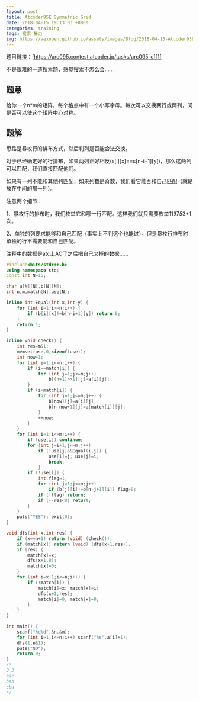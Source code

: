 ```yaml
---
layout: post
title: Atcoder95E Symmetric Grid
date: 2018-04-15 19:13:03 +0800
categories: training
tags: 搜索 暴力
img: https://vexoben.github.io/assets/images/Blog/2018-04-15-Atcoder95E-Symmetric-Grid.JPG
---
```


题目链接：[https://arc095.contest.atcoder.jp/tasks/arc095_c][1]

不是很难的一道搜索题，感觉搜索不怎么会……

## **题意**

给你一个n*m的矩阵，每个格点中有一个小写字母。每次可以交换两行或两列，问是否可以使这个矩阵中心对称。

## **题解**

思路是暴枚行的排布方式，然后判列是否能合法交换。

对于已经确定好的行排布，如果两列正好相反(s[i][x]==s[n-i+1][y])，那么这两列可以匹配，我们直接匹配他们。

如果有一列不能和其他列匹配，如果列数是奇数，我们看它能否和自己匹配（就是放在中间的那一列）。

注意两个细节：

1、暴枚行的排布时，我们枚举它和哪一行匹配。这样我们就只需要枚举11*9*7*5*3*1次。

2、单独的列要求能够和自己匹配（事实上不判这个也能过）。但是暴枚行排布时单独的行不需要能和自己匹配。

注释中的数据是atc上AC了之后把自己叉掉的数据……

```cpp
#include<bits/stdc++.h>
using namespace std;
const int N=15;

char a[N][N],b[N][N];
int n,m,match[N],use[N];

inline int Equal(int x,int y) {
	for (int i=1;i<=n;i++) {
		if (b[i][x]!=b[n-i+1][y]) return 0;
	}
	return 1;
}

inline void check() {
	int res=m&1;
	memset(use,0,sizeof(use));
	int now=1;
	for (int i=1;i<=n;i++) {
		if (i==match[i]) {
			for (int j=1;j<=m;j++)
				b[(n+1)>>1][j]=a[i][j];
		}
		if (i<match[i]) {
			for (int j=1;j<=m;j++) {
				b[now][j]=a[i][j];
				b[n-now+1][j]=a[match[i]][j];
			}
			++now;		
		}
	}		
	for (int i=1;i<=m;i++) {
		if (use[i]) continue;
		for (int j=i+1;j<=m;j++)
			if (!use[j]&&Equal(i,j)) {
				use[i]=j; use[j]=i;
				break;
			}
		if (!use[i]) {
			int flag=1;
			for (int j=1;j<=n;j++) 
				if (b[j][i]!=b[n-j+1][i]) flag=0;
			if (!flag) return;
			if (--res<0) return;
		}
	}
	puts("YES"); exit(0);
}

void dfs(int x,int res) {
	if (x==n+1) return (void) (check());
	if (match[x]) return (void) (dfs(x+1,res));
	if (res) {
		match[x]=x;
		dfs(x+1,0);
		match[x]=0;
	}
	for (int i=x+1;i<=n;i++) {
		if (!match[i]) {
			match[i]=x; match[x]=i;
			dfs(x+1,res);
			match[i]=0; match[x]=0;
		}
	}
}

int main() {
	scanf("%d%d",&n,&m);
	for (int i=1;i<=n;i++) scanf("%s",a[i]+1);
	dfs(1,n&1);
	puts("NO");
	return 0;
}
/*
3 3
aac
bab
cba
*/
```

[1]:https://arc095.contest.atcoder.jp/tasks/arc095_c